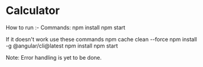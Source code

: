 # Calculator
How to run :-
Commands: 
  npm install 
  npm start
  
If it doesn't work use these commands
  npm cache clean --force
  npm install -g @angular/cli@latest
  npm install
  npm start
 
 Note: Error handling is yet to be done.

